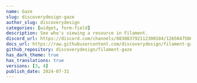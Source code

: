 ```yaml
---
name: Gaze
slug: discoverydesign-gaze
author_slug: discoverydesign
categories: [widget, form-field]
description: See who's viewing a resource in Filament.
discord_url: https://discord.com/channels/883083792112300104/1265847506022174760
docs_url: https://raw.githubusercontent.com/discoverydesign/filament-gaze/main/README.md
github_repository: discoverydesign/filament-gaze
has_dark_theme: true
has_translations: true
versions: [3, 4]
publish_date: 2024-07-31
---
```

